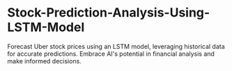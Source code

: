 # Stock-Prediction-Analysis-Using-LSTM-Model
Forecast Uber stock prices using an LSTM model, leveraging historical data for accurate predictions. Embrace AI's potential in financial analysis and make informed decisions.
